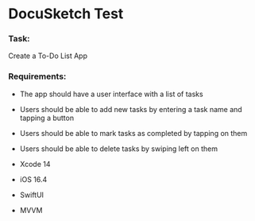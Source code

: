 # DocuSketch Test 

### Task:
Create a To-Do List App

### Requirements:
- The app should have a user interface with a list of tasks
- Users should be able to add new tasks by entering a task name and tapping a button
- Users should be able to mark tasks as completed by tapping on them
- Users should be able to delete tasks by swiping left on them


- Xcode 14
- iOS 16.4
- SwiftUI
- MVVM

